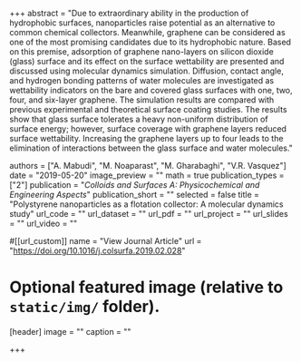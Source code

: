 +++
abstract = "Due to extraordinary ability in the production of hydrophobic surfaces, nanoparticles raise potential as an alternative to common chemical collectors. Meanwhile, graphene can be considered as one of the most promising candidates due to its hydrophobic nature. Based on this premise, adsorption of graphene nano-layers on silicon dioxide (glass) surface and its effect on the surface wettability are presented and discussed using molecular dynamics simulation. Diffusion, contact angle, and hydrogen bonding patterns of water molecules are investigated as wettability indicators on the bare and covered glass surfaces with one, two, four, and six-layer graphene. The simulation results are compared with previous experimental and theoretical surface coating studies. The results show that glass surface tolerates a heavy non-uniform distribution of surface energy; however, surface coverage with graphene layers reduced surface wettability. Increasing the graphene layers up to four leads to the elimination of interactions between the glass surface and water molecules."

authors = ["A. Mabudi", "M. Noaparast", "M. Gharabaghi", "V.R. Vasquez"]
date = "2019-05-20"
image_preview = ""
math = true
publication_types = ["2"]
publication = "*Colloids and Surfaces A: Physicochemical and Engineering Aspects*"
publication_short = ""
selected = false
title = "Polystyrene nanoparticles as a flotation collector: A molecular dynamics study"
url_code = ""
url_dataset = ""
url_pdf = ""
url_project = ""
url_slides = ""
url_video = ""

#[[url_custom]]
name = "View Journal Article"
url = "https://doi.org/10.1016/j.colsurfa.2019.02.028"

# Optional featured image (relative to `static/img/` folder).
[header]
image = ""
caption = ""

+++
